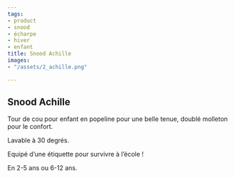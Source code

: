 ```yaml
---
tags:
- product
- snood
- écharpe
- hiver
- enfant
title: Snood Achille
images:
- "/assets/2_achille.png"

---
```

## Snood Achille

Tour de cou pour enfant en popeline pour une belle tenue, doublé molleton pour le confort.

Lavable à 30 degrés.

Equipé d’une étiquette pour survivre à l’école !

En 2-5 ans ou 6-12 ans.